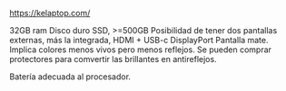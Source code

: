 https://kelaptop.com/



32GB ram
Disco duro SSD, >=500GB
Posibilidad de tener dos pantallas externas, más la integrada, HDMI + USB-c DisplayPort
Pantalla mate. Implica colores menos vivos pero menos reflejos.
Se pueden comprar protectores para comvertir las brillantes en antireflejos.

Batería adecuada al procesador.
